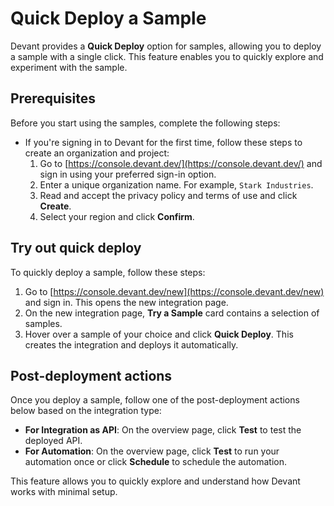 # Quick Deploy a Sample

Devant provides a **Quick Deploy** option for samples, allowing you to deploy a sample with a single click. This feature enables you to quickly explore and experiment with the sample.

## Prerequisites

Before you start using the samples, complete the following steps:

- If you're signing in to Devant for the first time, follow these steps to create an organization and project:
  1. Go to [https://console.devant.dev/](https://console.devant.dev/) and sign in using your preferred sign-in option.
  2. Enter a unique organization name. For example, `Stark Industries`.
  3. Read and accept the privacy policy and terms of use and click **Create**.
  4. Select your region and click **Confirm**.

## Try out quick deploy

To quickly deploy a sample, follow these steps:

1. Go to [https://console.devant.dev/new](https://console.devant.dev/new) and sign in. This opens the new integration page.
2. On the new integration page, **Try a Sample** card contains a selection of samples.
3. Hover over a sample of your choice and click **Quick Deploy**. This creates the integration and deploys it automatically.

## Post-deployment actions

Once you deploy a sample, follow one of the post-deployment actions below based on the integration type:

- **For Integration as API**: On the overview page, click **Test** to test the deployed API.
- **For Automation**: On the overview page, click **Test** to run your automation once or click **Schedule** to schedule the automation.

This feature allows you to quickly explore and understand how Devant works with minimal setup.
